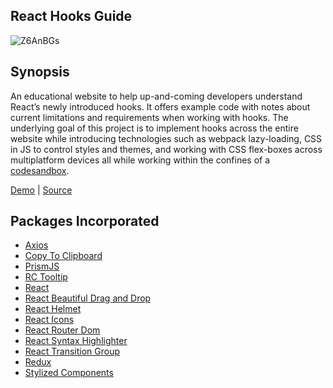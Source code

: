 ## React Hooks Guide

![Z6AnBGs](https://i.imgur.com/Z6AnBGs.png)

## Synopsis

An educational website to help up-and-coming developers understand React’s newly introduced hooks. It offers example code with notes about current limitations and requirements when working with hooks. The underlying goal of this project is to implement hooks across the entire website while introducing technologies such as webpack lazy-loading, CSS in JS to control styles and themes, and working with CSS flex-boxes across multiplatform devices all while working within the confines of a <a href="https://codesandbox.io/">codesandbox</a>.

<a href="https://jzmqvzzq0w.codesandbox.io/">Demo</a> | <a href="https://codesandbox.io/s/github/mattcarlotta/react-hooks/tree/master/">Source</a>

## Packages Incorporated

- <a href="https://github.com/axios/axios">Axios</a>
- <a href="https://github.com/sudodoki/copy-to-clipboard">Copy To Clipboard</a>
- <a href="https://github.com/PrismJS/prism">PrismJS</a>
- <a href="https://github.com/react-component/tooltip">RC Tooltip</a>
- <a href="https://github.com/facebook/react">React</a>
- <a href="https://github.com/atlassian/react-beautiful-dnd">React Beautiful Drag and Drop</a>
- <a href="https://github.com/nfl/react-helmet">React Helmet</a>
- <a href="https://github.com/react-icons/react-icons">React Icons</a>
- <a href="https://github.com/ReactTraining/react-router/tree/master/packages/react-router-dom">React Router Dom</a>
- <a href="https://github.com/conorhastings/react-syntax-highlighter">React Syntax Highlighter</a>
- <a href="https://github.com/reactjs/react-transition-group">React Transition Group</a>
- <a href="https://github.com/reduxjs/redux">Redux</a>
- <a href="https://github.com/styled-components/styled-components">Stylized Components</a>
